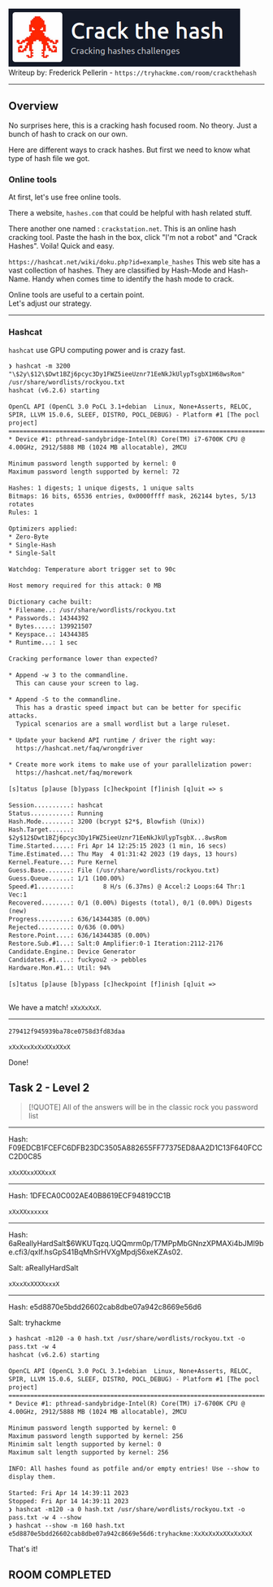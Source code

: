 #

![Crack-the-hash_Header](./_attachment/thm-crack-the-hash-header.png)
Writeup by: Frederick Pellerin - `https://tryhackme.com/room/crackthehash`

---

## Overview

No surprises here,  this is a cracking hash focused room.  No theory.  Just a bunch of hash to crack on our own.

Here are different ways to crack hashes.  But first we need to know what type of hash file we got.

### Online tools

At first, let's use free online tools.

There a website, `hashes.com` that could be helpful with hash related stuff.

There another one named : `crackstation.net`.
This is an online hash cracking tool. Paste the hash in the box, click "I'm not a robot" and "Crack Hashes".  Voila! Quick and easy.

`https://hashcat.net/wiki/doku.php?id=example_hashes`
This web site has a vast collection of hashes.  They are classified by Hash-Mode and Hash-Name.  Handy when comes time to identify the hash mode to crack.

Online tools are useful to a certain point.  
Let's adjust our strategy.

---

### Hashcat

`hashcat` use GPU computing power and is crazy fast.

```shell
❯ hashcat -m 3200 "\$2y\$12\$Dwt1BZj6pcyc3Dy1FWZ5ieeUznr71EeNkJkUlypTsgbX1H68wsRom" /usr/share/wordlists/rockyou.txt
hashcat (v6.2.6) starting

OpenCL API (OpenCL 3.0 PoCL 3.1+debian  Linux, None+Asserts, RELOC, SPIR, LLVM 15.0.6, SLEEF, DISTRO, POCL_DEBUG) - Platform #1 [The pocl project]
==================================================================================================================================================
* Device #1: pthread-sandybridge-Intel(R) Core(TM) i7-6700K CPU @ 4.00GHz, 2912/5888 MB (1024 MB allocatable), 2MCU

Minimum password length supported by kernel: 0
Maximum password length supported by kernel: 72

Hashes: 1 digests; 1 unique digests, 1 unique salts
Bitmaps: 16 bits, 65536 entries, 0x0000ffff mask, 262144 bytes, 5/13 rotates
Rules: 1

Optimizers applied:
* Zero-Byte
* Single-Hash
* Single-Salt

Watchdog: Temperature abort trigger set to 90c

Host memory required for this attack: 0 MB

Dictionary cache built:
* Filename..: /usr/share/wordlists/rockyou.txt
* Passwords.: 14344392
* Bytes.....: 139921507
* Keyspace..: 14344385
* Runtime...: 1 sec

Cracking performance lower than expected?                 

* Append -w 3 to the commandline.
  This can cause your screen to lag.

* Append -S to the commandline.
  This has a drastic speed impact but can be better for specific attacks.
  Typical scenarios are a small wordlist but a large ruleset.

* Update your backend API runtime / driver the right way:
  https://hashcat.net/faq/wrongdriver

* Create more work items to make use of your parallelization power:
  https://hashcat.net/faq/morework

[s]tatus [p]ause [b]ypass [c]heckpoint [f]inish [q]uit => s

Session..........: hashcat
Status...........: Running
Hash.Mode........: 3200 (bcrypt $2*$, Blowfish (Unix))
Hash.Target......: $2y$12$Dwt1BZj6pcyc3Dy1FWZ5ieeUznr71EeNkJkUlypTsgbX...8wsRom
Time.Started.....: Fri Apr 14 12:25:15 2023 (1 min, 16 secs)
Time.Estimated...: Thu May  4 01:31:42 2023 (19 days, 13 hours)
Kernel.Feature...: Pure Kernel
Guess.Base.......: File (/usr/share/wordlists/rockyou.txt)
Guess.Queue......: 1/1 (100.00%)
Speed.#1.........:        8 H/s (6.37ms) @ Accel:2 Loops:64 Thr:1 Vec:1
Recovered........: 0/1 (0.00%) Digests (total), 0/1 (0.00%) Digests (new)
Progress.........: 636/14344385 (0.00%)
Rejected.........: 0/636 (0.00%)
Restore.Point....: 636/14344385 (0.00%)
Restore.Sub.#1...: Salt:0 Amplifier:0-1 Iteration:2112-2176
Candidate.Engine.: Device Generator
Candidates.#1....: fuckyou2 -> pebbles
Hardware.Mon.#1..: Util: 94%

[s]tatus [p]ause [b]ypass [c]heckpoint [f]inish [q]uit => 


```

We have a match!  `xXxXxXxX`.

---

`279412f945939ba78ce0758d3fd83daa`

`xXxXxxXxXxXXxXXxX`

Done!

## Task 2 - Level 2

> [!QUOTE]
> All of the answers will be in the classic rock you password list

---

Hash: F09EDCB1FCEFC6DFB23DC3505A882655FF77375ED8AA2D1C13F640FCCC2D0C85

`xXxXXxxXXXxxX`

---

Hash: 1DFECA0C002AE40B8619ECF94819CC1B

`xXxXXxxxxxx`

---

Hash: $6$aReallyHardSalt$6WKUTqzq.UQQmrm0p/T7MPpMbGNnzXPMAXi4bJMl9be.cfi3/qxIf.hsGpS41BqMhSrHVXgMpdjS6xeKZAs02.

Salt: aReallyHardSalt

`xXxxXxXXXXxxxX`

---

Hash: e5d8870e5bdd26602cab8dbe07a942c8669e56d6

Salt: tryhackme

```shell
❯ hashcat -m120 -a 0 hash.txt /usr/share/wordlists/rockyou.txt -o pass.txt -w 4
hashcat (v6.2.6) starting

OpenCL API (OpenCL 3.0 PoCL 3.1+debian  Linux, None+Asserts, RELOC, SPIR, LLVM 15.0.6, SLEEF, DISTRO, POCL_DEBUG) - Platform #1 [The pocl project]
==================================================================================================================================================
* Device #1: pthread-sandybridge-Intel(R) Core(TM) i7-6700K CPU @ 4.00GHz, 2912/5888 MB (1024 MB allocatable), 2MCU

Minimum password length supported by kernel: 0
Maximum password length supported by kernel: 256
Minimim salt length supported by kernel: 0
Maximum salt length supported by kernel: 256

INFO: All hashes found as potfile and/or empty entries! Use --show to display them.

Started: Fri Apr 14 14:39:11 2023
Stopped: Fri Apr 14 14:39:11 2023
❯ hashcat -m120 -a 0 hash.txt /usr/share/wordlists/rockyou.txt -o pass.txt -w 4 --show
❯ hashcat --show -m 160 hash.txt
e5d8870e5bdd26602cab8dbe07a942c8669e56d6:tryhackme:XxXxXxXxXXxXxXxX
```

That's it!

## ROOM COMPLETED

